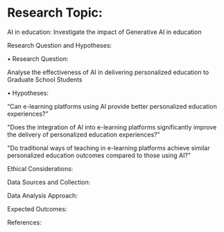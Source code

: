 # Research Topic:<br />
AI in education: Investigate the impact of Generative AI in education

Research Question and Hypotheses:

•	Research Question: 

Analyse the effectiveness of AI in delivering personalized education to Graduate School Students

•	Hypotheses:

“Can e-learning platforms using AI provide better personalized education experiences?”

"Does the integration of AI into e-learning platforms significantly improve the delivery of personalized education experiences?"

"Do traditional ways of teaching in e-learning platforms achieve similar personalized education outcomes compared to those using AI?"



Ethical Considerations:

Data Sources and Collection:

Data Analysis Approach:

Expected Outcomes:

References:


